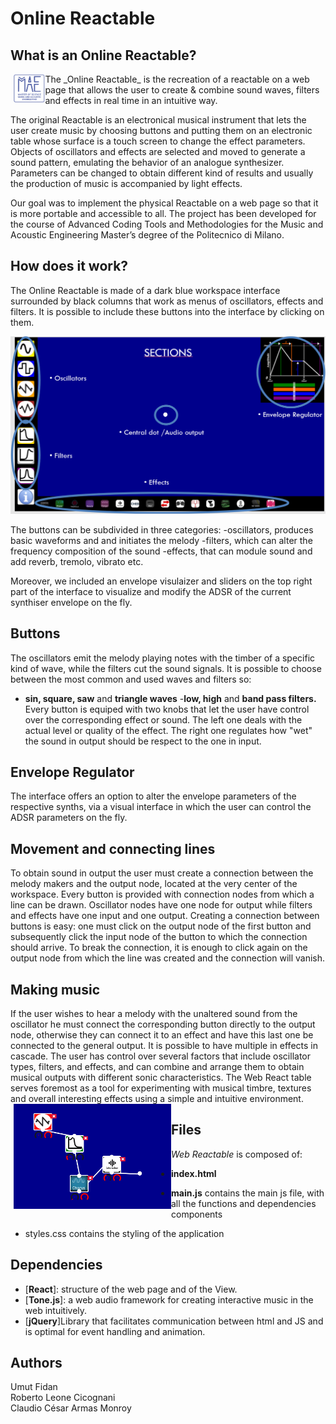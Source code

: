 # Online Reactable
## What is an Online Reactable?
<img align="left" src="readMeImages/MAE logo.png"  width="10%" style="margin-left:5px; margin-bottom:10px">
The _Online Reactable_ is the recreation of a reactable on a web page that allows the user to create & combine sound waves, filters and effects in real time in an intuitive way. 

The original Reactable is an electronical musical instrument that lets the user create music by choosing buttons and putting them on an electronic table whose surface is a touch screen to change the effect parameters. Objects of oscillators and effects are selected and moved to generate a sound pattern, emulating the behavior of an analogue synthesizer. Parameters can be changed to obtain different kind of results and usually the production of music is accompanied by light effects. 

Our goal was to implement the physical Reactable on a web page so that it is more portable and accessible to all. The project has been developed for the course of Advanced Coding Tools and Methodologies for the Music and Acoustic Engineering Master’s degree of the Politecnico di Milano. 


## How does it work? 
The Online Reactable is made of a dark blue workspace interface surrounded by black columns that work as menus of oscillators, effects and filters. It is possible to include these buttons into the interface by clicking on them.

![Screenshot](readMeImages/interface.png)

The buttons can be subdivided in three categories: 
-oscillators, produces basic waveforms and and initiates the melody
-filters, which can alter the frequency composition of the sound
-effects, that can module sound and add reverb, tremolo, vibrato etc. 

Moreover, we included an envelope visulaizer and sliders on the top right part of the interface to visualize and modify the ADSR of the current synthiser envelope on the fly. 


## Buttons
The oscillators emit the melody playing notes with the timber of a specific kind of wave, while the filters cut the sound signals. It is possible to choose between the most common and used waves and filters so: 
- **sin, square, saw** and **triangle waves**
-**low, high** and **band pass filters.**
Every button is equiped with two knobs that let the user have control over the corresponding effect or sound.
The left one deals with the actual level or quality of the effect.
The right one regulates how "wet" the sound in output should be respect to the one in input.


## Envelope Regulator
The interface offers an option to alter the envelope parameters of the respective synths, via a visual interface in which the user can control the ADSR parameters on the fly.



## Movement and connecting lines
To obtain sound in output the user must create a connection between the melody makers and the output node, located at the very center of the workspace.
Every button is provided with connection nodes from which a line can be drawn. Oscillator nodes have one node for output while filters and effects have one input and one output. Creating a connection between buttons is easy: one must click on the output node of the first button and subsequently click the input node of the button to which the connection should arrive. To break the connection, it is enough to click again on the output node from which the line was created and the connection will vanish.


## Making music
If the user wishes to hear a melody with the unaltered sound from the oscillator he must connect the corresponding button directly to the output node, otherwise they can connect it to an effect and have this last one be connected to the general output. It is possible to have multiple in effects in cascade.
The user has control over several factors that include oscillator types, filters, and effects, and can combine and arrange them to obtain musical outputs with different sonic characteristics. The Web React table serves foremost as a tool for experimenting with musical timbre, textures and overall interesting effects using a simple and intuitive environment.
<img align="left" src="readMeImages/connections.png"  width="50%" style="margin-left:5px; margin-bottom:10px">



## Files
_Web Reactable_ is composed of:

- **index.html**
- **main.js**
contains the main js file, with all the functions and dependencies components

- styles.css contains the styling of the application


## Dependencies

- [**React**]: structure of the web page and of the View.
- [**Tone.js**]: a web audio framework for creating interactive music in the web intuitively.
- [**jQuery**]Library that facilitates communication between html and JS and is optimal for event handling and animation.

## Authors
Umut Fidan<br>
Roberto Leone Cicognani<br>
Claudio César Armas Monroy<br>
